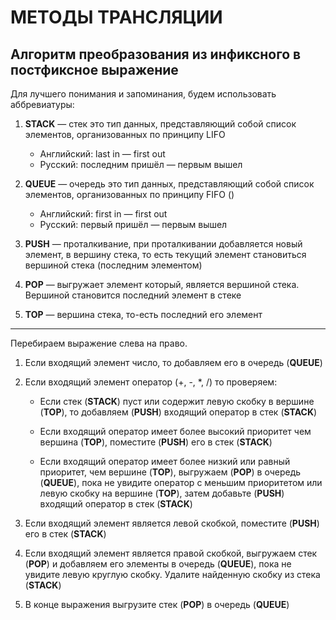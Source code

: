 # МЕТОДЫ ТРАНСЛЯЦИИ


## Алгоритм преобразования из инфиксного в постфиксное выражение

Для лучшего понимания и запоминания, будем использовать аббревиатуры:

1. **STACK** — стек это тип данных, представляющий собой список элементов, организованных по принципу LIFO
    - Английский: last in — first out
    - Русский: последним пришёл — первым вышел

2. **QUEUE** — очередь это тип данных, представляющий собой список элементов, организованных по принципу FIFO ()
    - Английский: first in — first out
    - Русский: первый пришёл — первым вышел

3. **PUSH** — проталкивание, при проталкивании добавляется новый элемент, в вершину стека, то есть текущий элемент становиться вершиной стека (последним элементом)

4. **POP** — выгружает элемент который, является вершиной стека. Вершиной становится последний элемент в стеке

5. **TOP** — вершина стека, то-есть последний его элемент


___
Перебираем выражение слева на право.

1. Если входящий элемент число, то добавляем его в очередь (**QUEUE**)

2. Если входящий элемент оператор (+, -, *, /) то проверяем:
    - Если стек (**STACK**) пуст или содержит левую скобку в вершине (**TOP**), то добавляем (**PUSH**) входящий оператор в стек (**STACK**)

    - Если входящий оператор имеет более высокий приоритет чем вершина (**TOP**), поместите (**PUSH**) его в стек (**STACK**)

    - Если входящий оператор имеет более низкий или равный приоритет, чем вершине (**TOP**), выгружаем (**POP**) в очередь (**QUEUE**), пока не увидите оператор с меньшим приоритетом или левую скобку на вершине (**TOP**), затем добавьте (**PUSH**) входящий оператор в стек (**STACK**)

3. Если входящий элемент является левой скобкой, поместите (**PUSH**) его в стек (**STACK**)

4. Если входящий элемент является правой скобкой, выгружаем стек (**POP**) и добавляем его элементы в очередь (**QUEUE**), пока не увидите левую круглую скобку. Удалите найденную скобку из стека (**STACK**)

5. В конце выражения выгрузите стек (**POP**) в очередь (**QUEUE**)